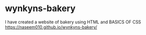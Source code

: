 # wynkyns-bakery
I have created a website of bakery using HTML and BASICS OF CSS https://naseem010.github.io/wynkyns-bakery/

